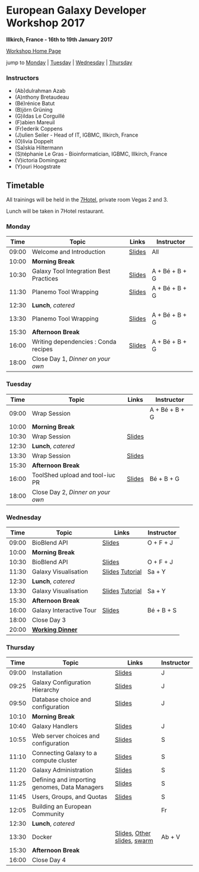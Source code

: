 # European Galaxy Developer Workshop 2017

**Illkirch, France - 16th to 19th January 2017**

[Workshop Home Page](http://www.france-bioinformatique.fr/fr/evenements/EGDW2017)

jump to [Monday](#monday) | [Tuesday](#tuesday) | [Wednesday](#wednesday) | [Thursday](#thursday)

### Instructors

* (Ab)dulrahman Azab
* (A)nthony Bretaudeau
* (Bé)rénice Batut
* (B)jörn Grüning
* (G)ildas Le Corguillé
* (F)abien Mareuil
* (Fr)ederik Coppens
* (J)ulien Seiler - Head of IT, IGBMC, Illkirch, France
* (O)livia Doppelt
* (Sa)skia Hiltermann
* (S)téphanie Le Gras - Bioinformatician, IGBMC, Illkirch, France
* (V)ictoria Dominguez
* (Y)ouri Hoogstrate

## Timetable

All trainings will be held in the [7Hotel](http://7hotel.fr/en/), private room Vegas 2 and 3.

Lunch will be taken in 7Hotel restaurant.

### Monday

| **Time** | **Topic** | **Links** | **Instructor** |
| -------- | --------- | --------- | ----------- |
| 09:00 | Welcome and Introduction | [Slides](https://ifb-elixirfr.github.io/egdw2017/day1/introduction.pdf) | All |
| 10:00 | **Morning Break** |  |  |
| 10:30 | Galaxy Tool Integration Best Practices | [Slides](http://galaxyproject.github.io/training-material/Dev-Corner/slides/tool_integration.html) | A + Bé + B + G |
| 11:30 | Planemo Tool Wrapping | [Slides](http://galaxyproject.github.io/training-material/Dev-Corner/slides/tool_integration.html) | A + Bé + B + G |
| 12:30 | **Lunch**, *catered* | | |
| 13:30 | Planemo Tool Wrapping | [Slides](http://galaxyproject.github.io/training-material/Dev-Corner/slides/tool_integration.html) | A + Bé + B + G |
| 15:30 | **Afternoon Break** | | |
| 16:00 | Writing dependencies : Conda recipes | [Slides](http://galaxyproject.github.io/training-material/Dev-Corner/slides/tool_integration.html) | A + Bé + B + G |
| 18:00 | Close Day 1, *Dinner on your own* |  |  |

### Tuesday

| **Time** | **Topic** | **Links** | **Instructor** |
| -------- | --------- | --------- | ----------- |
| 09:00 | Wrap Session |  | A + Bé + B + G |
| 10:00 | **Morning Break** |  |  |
| 10:30 | Wrap Session | [Slides](https://github.com/galaxyproject/training-material/tree/master/Dev-Corner) |  |
| 12:30 | **Lunch**, *catered* | | |
| 13:30 | Wrap Session | [Slides](https://github.com/galaxyproject/training-material/tree/master/Dev-Corner) | |
| 15:30 | **Afternoon Break** | | |
| 16:00 | ToolShed upload and tool-iuc PR | [Slides](https://ifb-elixirfr.github.io/egdw2017/day2/toolshed/index.html) | Bé + B + G |
| 18:00 | Close Day 2, *Dinner on your own* |  |  |

### Wednesday

| **Time** | **Topic** | **Links** | **Instructor** |
| -------- | --------- | --------- | ----------- |
| 09:00 | BioBlend API | [Slides](http://galaxyproject.github.io/training-material/Dev-Corner/slides/bioblend_api.html) | O + F + J |
| 10:00 | **Morning Break** |  |  |
| 10:30 | BioBlend API | [Slides](http://galaxyproject.github.io/training-material/Dev-Corner/slides/bioblend_api.html) | O + F + J |
| 11:30 | Galaxy Visualisation | [Slides](http://galaxyproject.github.io/training-material/Dev-Corner/slides/visualizations.html) [Tutorial](http://galaxyproject.github.io/training-material/Dev-Corner/tutorials/visualizations) | Sa + Y |
| 12:30 | **Lunch**, *catered* | | |
| 13:30 | Galaxy Visualisation | [Slides](http://galaxyproject.github.io/training-material/Dev-Corner/slides/visualizations.html) [Tutorial](http://galaxyproject.github.io/training-material/Dev-Corner/tutorials/visualizations) | Sa + Y |
| 15:30 | **Afternoon Break** | | |
| 16:00 | Galaxy Interactive Tour | [Slides](http://galaxyproject.github.io/training-material/Dev-Corner/slides/interactive_tour.html) | Bé + B + S |
| 18:00 | Close Day 3 |  |  |
| 20:00 | [**Working Dinner**](/working-dinner.md) |  |  |

### Thursday

| **Time** | **Topic** | **Links** | **Instructor** |
| -------- | --------- | --------- | ----------- |
| 09:00 | Installation | [Slides](https://ifb-elixirfr.github.io/egdw2017/day4/admin/00-installation/index.html) | J |
| 09:25 | Galaxy Configuration Hierarchy | [Slides](https://ifb-elixirfr.github.io/egdw2017/day4/admin/01-configuration-hierarchy/index.html) | J |
| 09:50 | Database choice and configuration | [Slides](https://ifb-elixirfr.github.io/egdw2017/day4/admin/02-database/index.html) | J |
| 10:10 | **Morning Break** |  |  |
| 10:40 | Galaxy Handlers | [Slides](https://ifb-elixirfr.github.io/egdw2017/day4/admin/03-handlers/index.html) | J |
| 10:55 | Web server choices and configuration | [Slides](https://ifb-elixirfr.github.io/egdw2017/day4/admin/04-web-server/index.html) | S |
| 11:10 | Connecting Galaxy to a compute cluster | [Slides](https://ifb-elixirfr.github.io/egdw2017/day4/admin/05-compute-cluster/index.html) | S |
| 11:20 | Galaxy Administration | [Slides](https://ifb-elixirfr.github.io/egdw2017/day4/admin/06-admin/index.html) | S |
| 11:25 | Defining and importing genomes, Data Managers | [Slides](https://ifb-elixirfr.github.io/egdw2017/day4/admin/07-genomes-datamanagers/index.html) | S |
| 11:45 | Users, Groups, and Quotas | [Slides](https://ifb-elixirfr.github.io/egdw2017/day4/admin/08-quota-users-groups/index.html) | S |
| 12:05 | Building an European Community |  | Fr |
| 12:30 | **Lunch**, *catered* | | |
| 13:30 | Docker | [Slides](https://vdda.github.io/revealJS_test/docker_intro2.html#/), [Other slides](http://galaxyproject.github.io/training-material//Admin-Corner/slides/galaxy_docker), [swarm](https://github.com/ifb-elixirfr/egdw2017/tree/master/day4/admin/10-docker-swarm)| Ab + V |
| 15:30 | **Afternoon Break** | | |
| 16:00 | Close Day 4 |  |  |
